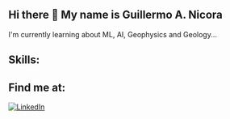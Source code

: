 ## Hi there 👋 My name is Guillermo A. Nicora

I'm currently learning about ML, AI, Geophysics and Geology...

## Skills:

## Find me at:

[![LinkedIn](https://img.shields.io/badge/LinkedIn-Guillermo_Nicora-0077B5?style=for-the-badge&logo=linkedin&logoColor=white&labelColor=101010)](https://linkedin.com/nicora2023)


<!--
**nicorag/nicorag** is a ✨ _special_ ✨ repository because its `README.md` (this file) appears on your GitHub profile.

Here are some ideas to get you started:

- 🔭 I’m currently working on ...
- 🌱 I’m currently learning ...
- 👯 I’m looking to collaborate on ...
- 🤔 I’m looking for help with ...
- 💬 Ask me about ...
- 📫 How to reach me: ...
- 😄 Pronouns: ...
- ⚡ Fun fact: ...
-->

